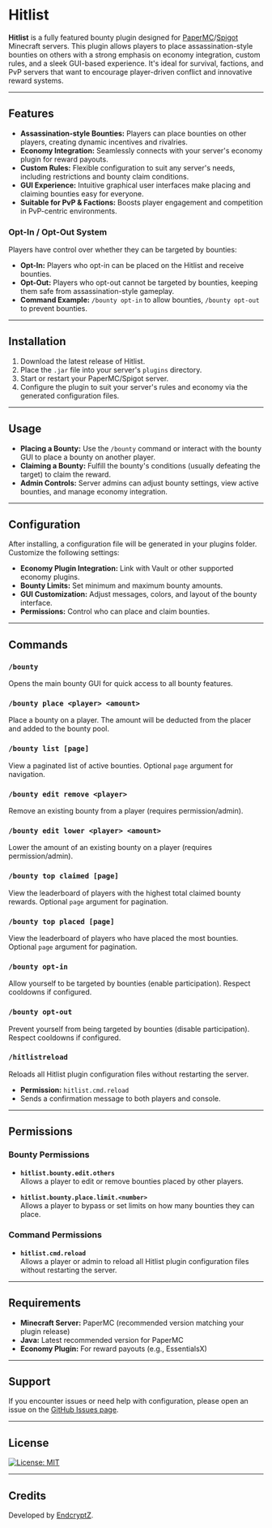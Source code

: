 # Hitlist

**Hitlist** is a fully featured bounty plugin designed for [PaperMC](https://papermc.io/)/[Spigot](https://www.spigotmc.org/) Minecraft servers. This plugin allows players to place assassination-style bounties on others with a strong emphasis on economy integration, custom rules, and a sleek GUI-based experience. It's ideal for survival, factions, and PvP servers that want to encourage player-driven conflict and innovative reward systems.

---

## Features

- **Assassination-style Bounties:** Players can place bounties on other players, creating dynamic incentives and rivalries.
- **Economy Integration:** Seamlessly connects with your server's economy plugin for reward payouts.
- **Custom Rules:** Flexible configuration to suit any server's needs, including restrictions and bounty claim conditions.
- **GUI Experience:** Intuitive graphical user interfaces make placing and claiming bounties easy for everyone.
- **Suitable for PvP & Factions:** Boosts player engagement and competition in PvP-centric environments.

  
### Opt-In / Opt-Out System

Players have control over whether they can be targeted by bounties:

- **Opt-In:** Players who opt-in can be placed on the Hitlist and receive bounties.  
- **Opt-Out:** Players who opt-out cannot be targeted by bounties, keeping them safe from assassination-style gameplay.  
- **Command Example:** `/bounty opt-in` to allow bounties, `/bounty opt-out` to prevent bounties.  

---

## Installation

1. Download the latest release of Hitlist.
2. Place the `.jar` file into your server's `plugins` directory.
3. Start or restart your PaperMC/Spigot server.
4. Configure the plugin to suit your server's rules and economy via the generated configuration files.

---

## Usage

- **Placing a Bounty:** Use the `/bounty` command or interact with the bounty GUI to place a bounty on another player.
- **Claiming a Bounty:** Fulfill the bounty's conditions (usually defeating the target) to claim the reward.
- **Admin Controls:** Server admins can adjust bounty settings, view active bounties, and manage economy integration.

---

## Configuration

After installing, a configuration file will be generated in your plugins folder. Customize the following settings:

- **Economy Plugin Integration:** Link with Vault or other supported economy plugins.
- **Bounty Limits:** Set minimum and maximum bounty amounts.
- **GUI Customization:** Adjust messages, colors, and layout of the bounty interface.
- **Permissions:** Control who can place and claim bounties.

---

## Commands

### `/bounty`
Opens the main bounty GUI for quick access to all bounty features.

### `/bounty place <player> <amount>`
Place a bounty on a player. The amount will be deducted from the placer and added to the bounty pool.

### `/bounty list [page]`
View a paginated list of active bounties. Optional `page` argument for navigation.

### `/bounty edit remove <player>`
Remove an existing bounty from a player (requires permission/admin).

### `/bounty edit lower <player> <amount>`
Lower the amount of an existing bounty on a player (requires permission/admin).

### `/bounty top claimed [page]`
View the leaderboard of players with the highest total claimed bounty rewards. Optional `page` argument for pagination.

### `/bounty top placed [page]`
View the leaderboard of players who have placed the most bounties. Optional `page` argument for pagination.

### `/bounty opt-in`
Allow yourself to be targeted by bounties (enable participation). Respect cooldowns if configured.

### `/bounty opt-out`
Prevent yourself from being targeted by bounties (disable participation). Respect cooldowns if configured.

### `/hitlistreload`
Reloads all Hitlist plugin configuration files without restarting the server.  
- **Permission:** `hitlist.cmd.reload`  
- Sends a confirmation message to both players and console.
  
---

## Permissions

### Bounty Permissions

- **`hitlist.bounty.edit.others`**  
Allows a player to edit or remove bounties placed by other players.

- **`hitlist.bounty.place.limit.<number>`**  
Allows a player to bypass or set limits on how many bounties they can place.

### Command Permissions

- **`hitlist.cmd.reload`**  
Allows a player or admin to reload all Hitlist plugin configuration files without restarting the server.

---

## Requirements

- **Minecraft Server:** PaperMC (recommended version matching your plugin release)
- **Java:** Latest recommended version for PaperMC
- **Economy Plugin:** For reward payouts (e.g., EssentialsX)

---

## Support

If you encounter issues or need help with configuration, please open an issue on the [GitHub Issues page](https://github.com/EndcryptZ/Hitlist/issues).

---

## License

[![License: MIT](https://img.shields.io/badge/License-MIT-yellow.svg)](./LICENSE)

---

## Credits

Developed by [EndcryptZ](https://github.com/EndcryptZ).
